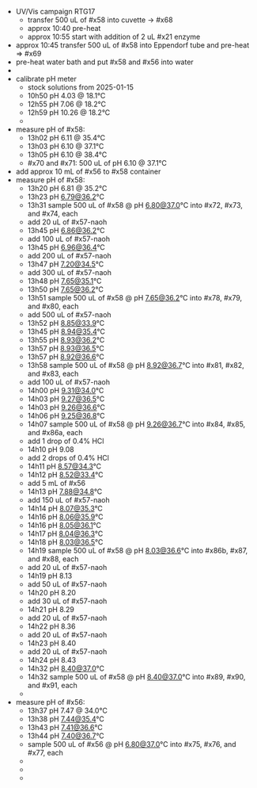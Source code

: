 - UV/Vis campaign RTG17
	- transfer 500 uL of #x58 into cuvette -> #x68
	- approx 10:40 pre-heat
	- approx 10:55 start with addition of 2 uL #x21 enzyme
- approx 10:45 transfer 500 uL of #x58 into Eppendorf tube and pre-heat => #x69
- pre-heat water bath and put #x58 and #x56 into water
-
- calibrate pH meter
	- stock solutions from 2025-01-15
	- 10h50 pH 4.03 @ 18.1°C
	- 12h55 pH 7.06 @ 18.2°C
	- 12h59 pH 10.26 @ 18.2°C
	-
- measure pH of #x58:
	- 13h02 pH 6.11 @ 35.4°C
	- 13h03 pH 6.10 @ 37.1°C
	- 13h05 pH 6.10 @ 38.4°C
	- #x70 and #x71: 500 uL of pH 6.10 @ 37.1°C
- add approx 10 mL of #x56 to #x58 container
- measure pH of #x58:
	- 13h20 pH 6.81 @ 35.2°C
	- 13h23 pH 6.79@36.2°C
	- 13h31 sample 500 uL of #x58 @ pH 6.80@37.0°C into #x72, #x73, and #x74, each
	- add 20 uL of #x57-naoh
	- 13h45 pH 6.86@36.2°C
	- add 100 uL of #x57-naoh
	- 13h45 pH 6.96@36.4°C
	- add 200 uL of #x57-naoh
	- 13h47 pH 7.20@34.5°C
	- add 300 uL of #x57-naoh
	- 13h48 pH 7.65@35.1°C
	- 13h50 pH 7.65@36.2°C
	- 13h51 sample 500 uL of #x58 @ pH 7.65@36.2°C into #x78, #x79, and #x80, each
	- add 500 uL of #x57-naoh
	- 13h52 pH 8.85@33.9°C
	- 13h45 pH 8.94@35.4°C
	- 13h55 pH 8.93@36.2°C
	- 13h57 pH 8.93@36.5°C
	- 13h57 pH 8.92@36.6°C
	- 13h58 sample 500 uL of #x58 @ pH 8.92@36.7°C into #x81, #x82, and #x83, each
	- add 100 uL of #x57-naoh
	- 14h00 pH 9.31@34.0°C
	- 14h03 pH 9.27@36.5°C
	- 14h03 pH 9.26@36.6°C
	- 14h06 pH 9.25@36.8°C
	- 14h07 sample 500 uL of #x58 @ pH 9.26@36.7°C into #x84, #x85, and #x86a, each
	- add 1 drop of 0.4% HCl
	- 14h10 pH 9.08
	- add 2 drops of 0.4% HCl
	- 14h11 pH 8.57@34.3°C
	- 14h12 pH 8.52@33.4°C
	- add 5 mL of #x56
	- 14h13 pH 7.88@34.8°C
	- add 150 uL of #x57-naoh
	- 14h14 pH 8.07@35.3°C
	- 14h16 pH 8.06@35.9°C
	- 14h16 pH 8.05@36.1°C
	- 14h17 pH 8.04@36.3°C
	- 14h18 pH 8.03@36.5°C
	- 14h19 sample 500 uL of #x58 @ pH 8.03@36.6°C into #x86b, #x87, and #x88, each
	- add 20 uL of #x57-naoh
	- 14h19 pH 8.13
	- add 50 uL of #x57-naoh
	- 14h20 pH 8.20
	- add 30 uL of #x57-naoh
	- 14h21 pH 8.29
	- add 20 uL of #x57-naoh
	- 14h22 pH 8.36
	- add 20 uL of #x57-naoh
	- 14h23 pH 8.40
	- add 20 uL of #x57-naoh
	- 14h24 pH 8.43
	- 14h32 pH 8.40@37.0°C
	- 14h32 sample 500 uL of #x58 @ pH 8.40@37.0°C into #x89, #x90, and #x91, each
	-
- measure pH of #x56:
	- 13h37 pH 7.47 @ 34.0°C
	- 13h38 pH 7.44@35.4°C
	- 13h43 pH 7.41@36.6°C
	- 13h44 pH 7.40@36.7°C
	- sample 500 uL of #x56 @ pH 6.80@37.0°C into #x75, #x76, and #x77, each
	-
	-
	-